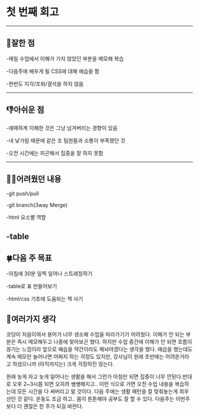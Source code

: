 # 첫 번째 회고
***
## 👏잘한 점

-매일 수업에서 이해가 가지 않았던 부분을 메모해 복습

-다음주에 배우게 될 CSS에 대해 예습을 함

-한번도 지각/조퇴/결석을 하지 않음
***
## 👎아쉬운 점

-애매하게 이해한 것은 그냥 넘겨버리는 경향이 있음

-내 낯가림 때문에 같은 조 팀원들과 소통이 부족했던 것

-오전 시간에는 피곤해서 집중을 잘 하지 못함
***
## 😵‍💫어려웠던 내용

-git push/pull

-git branch(3way Merge)

-html 요소별 역할

-table
---
## 🍀다음 주 목표

-아침에 30분 일찍 일어나 스트레칭하기

-table로 표 만들어보기

-html/css 기초에 도움되는 책 사기

## 📖여러가지 생각
코딩이 처음이여서 용어가 너무 생소해 수업을 따라가기가 어려웠다. 이해가 안 되는 부분은 즉시 메모해두고 나중에 찾아보곤 했다. 하지만 수업 중간에 이해가 안 되면 흐름이 끊기는 느낌이라 앞으로 예습을 약간이라도 해놔야겠다는 생각을 했다. 예습을 했는데도 계속 메모만 늘어나면 어쩌지 하는 걱정도 있지만, 강사님이 원래 초반에는 어려운거라고 하셨으니까 (아직까지는)
크게 걱정하진 않는다.

원래 늦게 자고 늦게 일어나는 생활을 해서 그런가 아침만 되면 집중이 너무 안된다.반대로 오후 2~3시쯤 되면 오히려 쌩쌩해지고.. 이런 식으로 가면 오전 수업 내용을 복습하는데 모든 시간을 다 써버리고 말 것이다. 다음 주에는 생활 패턴을 잘 맞춰놓는게 최우선인 것 같다. 운동도 조금 하고.. 몸이 튼튼해야 공부도 잘 할 수 있다. 다음주는 이번주보다 더 괜찮은 한 주가 되길 바란다.

